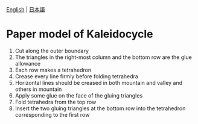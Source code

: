 [English](README.md) | [日本語](README.ja.md) 

# Paper model of Kaleidocycle

1. Cut along the outer boundary
2. The triangles in the right-most column and the bottom row are the glue allowance
3. Each row makes a tetrahedron
4. Crease every line firmly before folding tetrahedra
5. Horizontal lines should be creased in both mountain and valley and others in mountain
6. Apply some glue on the face of the gluing triangles
7. Fold tetrahedra from the top row
8. Insert the two gluing triangles at the bottom row into the tetrahedron corresponding to the first row

